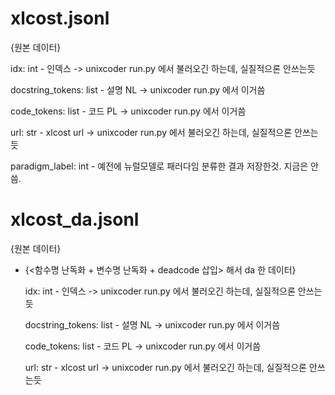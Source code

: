 # xlcost.jsonl
  {원본 데이터}

  idx: int                  - 인덱스        -> unixcoder run.py 에서 불러오긴 하는데, 실질적으론 안쓰는듯

  docstring_tokens: list    - 설명 NL       -> unixcoder run.py 에서 이거씀

  code_tokens: list         - 코드 PL       -> unixcoder run.py 에서 이거씀
  
  url: str                  - xlcost url   -> unixcoder run.py 에서 불러오긴 하는데, 실질적으론 안쓰는듯
  
  paradigm_label: int       - 예전에 뉴럴모델로 패러다임 분류한 결과 저장한것. 지금은 안씀. 



# xlcost_da.jsonl
  {원본 데이터}
+ {<함수명 난독화 + 변수명 난독화 + deadcode 삽입> 해서 da 한 데이터}

  idx: int                   - 인덱스        -> unixcoder run.py 에서 불러오긴 하는데, 실질적으론 안쓰는듯

  docstring_tokens: list     - 설명 NL       -> unixcoder run.py 에서 이거씀

  code_tokens: list          - 코드 PL       -> unixcoder run.py 에서 이거씀

  url: str                   - xlcost url   -> unixcoder run.py 에서 불러오긴 하는데, 실질적으론 안쓰는듯

